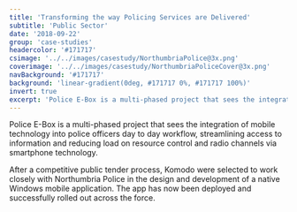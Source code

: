 ```yaml
---
title: 'Transforming the way Policing Services are Delivered'
subtitle: 'Public Sector'
date: '2018-09-22'
group: 'case-studies'
headercolor: '#171717'
csimage: '../../images/casestudy/NorthumbriaPolice@3x.png'
coverimage: '../../images/casestudy/NorthumbriaPoliceCover@3x.png'
navBackground: '#171717'
background: 'linear-gradient(0deg, #171717 0%, #171717 100%)'
invert: true
excerpt: 'Police E-Box is a multi-phased project that sees the integration of mobile technology into police officers day to day workflow, streamlining access to information and reducing load on resource control and radio...'
---
```


Police E-Box is a multi-phased project that sees the integration of mobile technology into police officers day to day workflow, streamlining access to information and reducing load on resource control and radio channels via smartphone technology.

After a competitive public tender process, Komodo were selected to work closely with Northumbria Police in the design and development of a native Windows mobile application. The app has now been deployed and successfully rolled out across the force.
